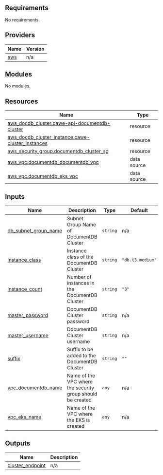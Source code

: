 <!-- BEGIN_TF_DOCS -->
## Requirements

No requirements.

## Providers

| Name | Version |
|------|---------|
| <a name="provider_aws"></a> [aws](#provider\_aws) | n/a |

## Modules

No modules.

## Resources

| Name | Type |
|------|------|
| [aws_docdb_cluster.cawe-api-documentdb-cluster](https://registry.terraform.io/providers/hashicorp/aws/latest/docs/resources/docdb_cluster) | resource |
| [aws_docdb_cluster_instance.cawe-cluster_instances](https://registry.terraform.io/providers/hashicorp/aws/latest/docs/resources/docdb_cluster_instance) | resource |
| [aws_security_group.documentdb_cluster_sg](https://registry.terraform.io/providers/hashicorp/aws/latest/docs/resources/security_group) | resource |
| [aws_vpc.documentdb_documentdb_vpc](https://registry.terraform.io/providers/hashicorp/aws/latest/docs/data-sources/vpc) | data source |
| [aws_vpc.documentdb_eks_vpc](https://registry.terraform.io/providers/hashicorp/aws/latest/docs/data-sources/vpc) | data source |

## Inputs

| Name | Description | Type | Default | Required |
|------|-------------|------|---------|:--------:|
| <a name="input_db_subnet_group_name"></a> [db\_subnet\_group\_name](#input\_db\_subnet\_group\_name) | Subnet Group Name of DocumentDB Cluster | `string` | n/a | yes |
| <a name="input_instance_class"></a> [instance\_class](#input\_instance\_class) | Instance class of the DocumentDB Cluster | `string` | `"db.t3.medium"` | no |
| <a name="input_instance_count"></a> [instance\_count](#input\_instance\_count) | Number of instances in the DocumentDB Cluster | `string` | `"3"` | no |
| <a name="input_master_password"></a> [master\_password](#input\_master\_password) | DocumentDB Cluster password | `string` | n/a | yes |
| <a name="input_master_username"></a> [master\_username](#input\_master\_username) | DocumentDB Cluster username | `string` | n/a | yes |
| <a name="input_suffix"></a> [suffix](#input\_suffix) | Suffix to be added to the DocumentDB Cluster | `string` | `""` | no |
| <a name="input_vpc_documentdb_name"></a> [vpc\_documentdb\_name](#input\_vpc\_documentdb\_name) | Name of the VPC where the security group should be created | `any` | n/a | yes |
| <a name="input_vpc_eks_name"></a> [vpc\_eks\_name](#input\_vpc\_eks\_name) | Name of the VPC where the EKS is created | `any` | n/a | yes |

## Outputs

| Name | Description |
|------|-------------|
| <a name="output_cluster_endpoint"></a> [cluster\_endpoint](#output\_cluster\_endpoint) | n/a |
<!-- END_TF_DOCS -->